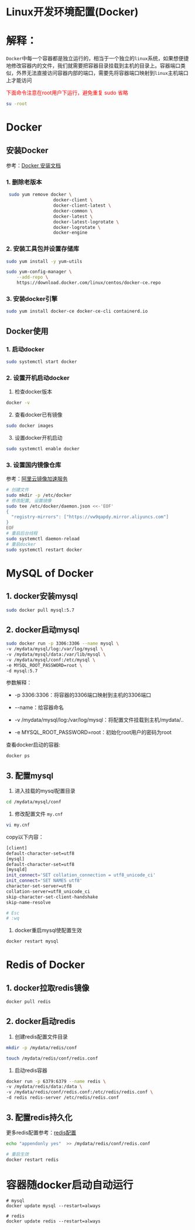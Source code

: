 # Linux开发环境配置(Docker)

# 解释：

`Docker`中每一个容器都是独立运行的，相当于一个独立的`linux`系统，如果想便捷地修改容器内的文件，我们就需要把容器目录挂载到主机的目录上。容器端口类似，外界无法直接访问容器内部的端口，需要先将容器端口映射到`linux`主机端口上才能访问

<font color='red'>下面命令注意在root用户下运行，避免重复 sudo 省略</font>

```bash
su -root
```
# Docker

## 安装Docker
参考：[Docker 安装文档](https://docs.docker.com/engine/install/centos/)

### 1. 删除老版本

```bash
 sudo yum remove docker \
                  docker-client \
                  docker-client-latest \
                  docker-common \
                  docker-latest \
                  docker-latest-logrotate \
                  docker-logrotate \
                  docker-engine
```

### 2. 安装工具包并设置存储库

```bash
sudo yum install -y yum-utils

sudo yum-config-manager \
    --add-repo \
    https://download.docker.com/linux/centos/docker-ce.repo
```

### 3. 安装docker引擎

```bash
sudo yum install docker-ce docker-ce-cli containerd.io
```

## Docker使用

### 1. 启动docker

```bash
sudo systemctl start docker
```

### 2. 设置开机启动docker

1. 检查docker版本

```bash
docker -v
```

2. 查看docker已有镜像

```bash
sudo docker images
```

3. 设置docker开机启动

```bash
sudo systemctl enable docker
```

### 3. 设置国内镜像仓库

参考：[阿里云镜像加速服务](https://cr.console.aliyun.com/cn-hangzhou/instances/mirrors)

```bash
# 创建文件
sudo mkdir -p /etc/docker
# 修改配置, 设置镜像
sudo tee /etc/docker/daemon.json <<-'EOF'
{
  "registry-mirrors": ["https://vw9qapdy.mirror.aliyuncs.com"]
}
EOF
# 重启后台线程
sudo systemctl daemon-reload
# 重启docker
sudo systemctl restart docker
```

# MySQL of Docker

## 1. docker安装mysql

```bash
sudo docker pull mysql:5.7
```

## 2. docker启动mysql

```bash
sudo docker run -p 3306:3306 --name mysql \
-v /mydata/mysql/log:/var/log/mysql \
-v /mydata/mysql/data:/var/lib/mysql \
-v /mydata/mysql/conf:/etc/mysql \
-e MYSQL_ROOT_PASSWORD=root \
-d mysql:5.7
```

参数解释：

- -p 3306:3306：将容器的3306端口映射到主机的3306端口
- --name：给容器命名

- -v /mydata/mysql/log:/var/log/mysql：将配置文件挂载到主机/mydata/..
- -e MYSQL_ROOT_PASSWORD=root：初始化root用户的密码为root

查看docker启动的容器:

```bash
docker ps
```

## 3. 配置mysql

1. 进入挂载的mysql配置目录

```bash
cd /mydata/mysql/conf
```

1. 修改配置文件 `my.cnf`

```bash
vi my.cnf
```

copy以下内容：

```bash
[client]
default-character-set=utf8
[mysql]
default-character-set=utf8
[mysqld]
init_connect='SET collation_connection = utf8_unicode_ci'
init_connect='SET NAMES utf8'
character-set-server=utf8
collation-server=utf8_unicode_ci
skip-character-set-client-handshake
skip-name-resolve

# Esc
# :wq
```

1. docker重启mysql使配置生效

```bash
docker restart mysql
```

# Redis of Docker

## 1. docker拉取redis镜像

```bash
docker pull redis
```

## 2. docker启动redis

1. 创建redis配置文件目录

```bash
mkdir -p /mydata/redis/conf

touch /mydata/redis/conf/redis.conf
```

1. 启动redis容器

```bash
docker run -p 6379:6379 --name redis \
-v /mydata/redis/data:/data \
-v /mydata/redis/conf/redis.conf:/etc/redis/redis.conf \
-d redis redis-server /etc/redis/redis.conf
```

## 3. 配置redis持久化

更多redis配置参考：[redis配置](https://raw.githubusercontent.com/redis/redis/6.0/redis.conf)

```bash
echo "appendonly yes"  >> /mydata/redis/conf/redis.conf

# 重启生效
docker restart redis
```

# 容器随docker启动自动运行

```shell
# mysql
docker update mysql --restart=always

# redis
docker update redis --restart=always
```



# 